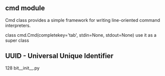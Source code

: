 cmd module
-----------
Cmd class provides a simple framework for writing line-oriented command interpreters.

 class cmd.Cmd(completekey='tab', stdin=None, stdout=None)
    use it as a super class



UUID - Universal Unique Identifier
-----------------------------------
128 bit__init__.py

